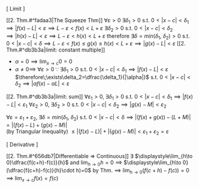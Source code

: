[ Limit ]

[[2. Thm.#^fadaa3|The Squeeze Thm]]
$\forall\varepsilon>0$ 
$\exists\delta_1>0$ s.t. $0<|x-c|<\delta_1\implies|f(x)-L|<\varepsilon\implies L-\varepsilon < f(x) < L+\varepsilon$
$\exists\delta_2>0$ s.t. $0<|x-c|<\delta_2\implies|h(x)-L|<\varepsilon\implies L-\varepsilon < h(x) < L+\varepsilon$
therefore
$\exists\delta=min(\delta_1,\;\delta_2)>0$
s.t. $0<|x-c|<\delta\implies L-\varepsilon < f(x)\leq g(x)\leq h(x) < L+\varepsilon\implies|g(x)-L|<\varepsilon$
[[2. Thm.#^db3b3a|limit: constant multiple]]
- $\alpha =0 \implies \displaystyle\lim_{x\to c}0=0$
- $\alpha \not =0 \implies$ $\forall\varepsilon>0\;\because\;\exists\delta_1>0$ s.t. $0<|x-c|<\delta_1\implies|f(x)-L|<\varepsilon$
		           $\therefore\;\exists\delta_2=\dfrac{\delta_1}{|\alpha|}$ s.t. $0<|x-c|<\delta_2\implies|\alpha f(x)-\alpha L|<\varepsilon$

[[2. Thm.#^db3b3a|limit: sum]]
$\forall\varepsilon_1>0,\;\exists\delta_1>0$
s.t. $0<|x-c|<\delta_1\implies|f(x)-L|<\varepsilon_1$
$\forall\varepsilon_2>0,\;\exists\delta_2>0$
s.t. $0<|x-c|<\delta_2\implies|g(x)-M|<\varepsilon_2$

$\forall\varepsilon=\varepsilon_1+\varepsilon_2,\;\exists\delta=min(\delta_1,\;\delta_2)$
s.t. $0<|x-c|<\delta\implies|(f(x)+g(x))-(L+M)|=|(f(x)-L)+(g(x)-M)|$     
                      (by Triangular Inequality) 
                      $\leq|(f(x)-L)|+|(g(x)-M)|<\varepsilon_1+\varepsilon_2=\varepsilon$


[ Derivative ]

[[2. Thm.#^656db7|Differentiable => Continuous]]
$\exists$ $\displaystyle\lim_{h\to 0}\dfrac{f(c+h)-f(c)}{h}$ and $\displaystyle\lim_{h\to 0}h=0$
$\implies$ $\displaystyle\lim_{h\to 0}(\dfrac{f(c+h)-f(c)}{h}\cdot h)=0$  by Thm.
$\implies$ $\displaystyle\lim_{h\to 0}({f(c+h)-f(c)})=0$
$\implies$ $\displaystyle\lim_{x\to c}{f(x)}=f(c)$

